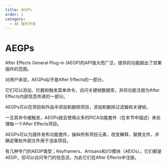 ```yaml
---
title: AEGPs
order: 2
category:
  - AE 插件开发
---
```


# AEGPs

After Effects General Plug-in (AEGP)的API强大而广泛，提供的功能超出了效果插件的范围。

对用户来说，AEGPs似乎是After Effects的一部分。

它们可以添加、拦截和触发菜单命令，访问关键帧数据库，并将功能注册为After Effects内部信息传递的一部分。

AEGPs可以在项目和作品中添加和删除项目，添加和删除过滤器和关键帧。

一旦其命令被触发，AEGPs就会使用众多的PICA功能套件（在本节中描述）来处理每一个After Effects项目。

AEGPs可以为插件发布功能套件，操纵所有项目元素，改变解释，替换文件，并确定哪些外部文件用于渲染项目。

有几种专门的AEGP类型；Keyframers、Artisans和I/O模块（AEIOs）。它们都是AEGP，但可以访问专门的信息流，为此它们在After Effects中注册。